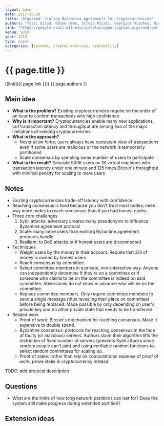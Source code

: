```yaml
---
layout: base
date: 2017-10-20
title: "Algorand: Scaling Byzantine Agreements for Cryptocurrencies"
authors: "Yossi Gilad, Rotem Hemo, Silvio Micali, Georgios Vlachos, Nickolai Zeldovich"
link: "https://people.csail.mit.edu/nickolai/papers/gilad-algorand-eprint.pdf"
venue: SOSP
year: 2017
type: paper
categories: [systems, cryptocurrencies, scalability]
---
```


# {{ page.title }}
([link]({{ page.link }})) {{ page.authors }}

## Main idea
- **What is the problem?** Existing cryptocurrencies require on the order of an hour to confirm transactions with high confidence
- **Why is it important?** Cryptocurrencies enable many new applications, but transaction latency and throughput are among two of the major limitations of existing cryptocurrencies
- **What is the approach?**
   - Never allow forks; users always have consistent view of transactions even if some users are malicious or the network is temporarily partitioned
   - Scale consensus by sampling some number of users to participate
- **What is the result?** Simulate 500K users on 1K virtual machines with transaction latency under one minute and 125 times Bitcoin's throughput with minimal penalty for scaling to more users

## Notes
- Existing cryptocurrencies trade-off latency with confidence
- Reaching consensus is hard because you don't trust most nodes; need way more nodes to reach consensus than if you had honest nodes
- Three core challenges
   1. Sybil attacks: adversary creates many pseudonyms to influence Byzantine agreement protocol
   2. Scale: many more users than existing Byzantine agreement protocols handle
   3. Resilient: to DoS attacks or if honest users are disconnected
- Techniques
   - Weight users by the money in their account. Require that 2/3 of money is owned by honest users
   - Reach consensus by committee.
   - Select committee members in a private, non-interactive way. Anyone can independently determine if they're on a committee or if someone who claims to be on the committee is indeed on said committee. Adversaries do not know in advance who will be on the committee.
   - Replace committee members. Only require committee members to send a single message (thus revealing their place on committee) before being replaced. Made possible by only depending on user's private key and no other private state that needs to be transferred.
- Related work
   - Proof of work: Bitcoin's mechanism for reaching consensus. Make it expensive to double spend.
   - Byzantine consensus: protocols for reaching consensus in the face of faulty (or malicious) servers. Authors claim their algorithm lifts the restriction of fixed number of servers (prevents Sybil attacks since random people can't join) and using verifiable random functions to select random committees for scaling up.
   - Proof of stake: rather than rely on computational expense of proof of work, prove stake in cryptocurrency instead

TODO: add protocol description

## Questions
- What are the limits of how long network partitions can last for? Does the system still make progress during extended partition?

## Extension ideas
